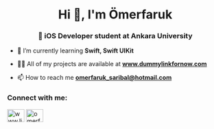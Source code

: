 <h1 align="center">Hi 👋, I'm Ömerfaruk</h1>
<h3 align="center"> iOS Developer student at Ankara University</h3>

- 🌱 I’m currently learning **Swift, Swift UIKit**

- 👨‍💻 All of my projects are available at **www.dummylinkfornow.com**

- 📫 How to reach me **omerfaruk_saribal@hotmail.com**

<h3 align="left">Connect with me:</h3>
<p align="left">
<a href="https://www.linkedin.com/in/omerfaruksaribal" target="blank"><img align="center" src="https://raw.githubusercontent.com/rahuldkjain/github-profile-readme-generator/master/src/images/icons/Social/linked-in-alt.svg" alt="www.linkedin.com/in/omerfaruksaribal" height="30" width="40" /></a>
<a href="https://instagram.com/omerfsrbl" target="blank"><img align="center" src="https://raw.githubusercontent.com/rahuldkjain/github-profile-readme-generator/master/src/images/icons/Social/instagram.svg" alt="omerfsrbl" height="30" width="40" /></a>
</p>

